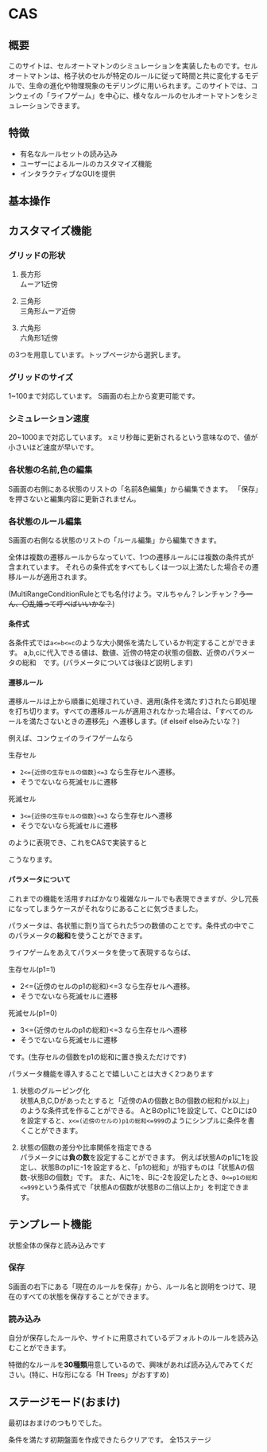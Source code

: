 # CAS

## 概要
このサイトは、セルオートマトンのシミュレーションを実装したものです。セルオートマトンは、格子状のセルが特定のルールに従って時間と共に変化するモデルで、生命の進化や物理現象のモデリングに用いられます。このサイトでは、コンウェイの「ライフゲーム」を中心に、様々なルールのセルオートマトンをシミュレーションできます。

## 特徴
- 有名なルールセットの読み込み
- ユーザーによるルールのカスタマイズ機能
- インタラクティブなGUIを提供


## 基本操作


## カスタマイズ機能

### グリッドの形状
1. 長方形  
ムーア1近傍

1. 三角形  
三角形ムーア近傍

1. 六角形  
六角形1近傍


の3つを用意しています。トップページから選択します。

### グリッドのサイズ
1~100まで対応しています。
S画面の右上から変更可能です。

### シミュレーション速度
20~1000まで対応しています。
xミリ秒毎に更新されるという意味なので、値が小さいほど速度が早いです。

### 各状態の名前,色の編集
S画面の右側にある状態のリストの「名前&色編集」から編集できます。
「保存」を押さないと編集内容に更新されません。

### 各状態のルール編集
S画面の右側なる状態のリストの「ルール編集」から編集できます。

全体は複数の遷移ルールからなっていて、1つの遷移ルールには複数の条件式が含まれています。
それらの条件式をすべてもしくは一つ以上満たした場合その遷移ルールが適用されます。

(MultiRangeConditionRuleとでも名付けよう。マルちゃん？レンチャン？~~うーん、〇乱婚って呼べばいいかな？~~)
#### 条件式
各条件式では`a<=b<=c`のような大小関係を満たしているか判定することができます。
a,b,cに代入できる値は、数値、近傍の特定の状態の個数、近傍のパラメータの総和　です。(パラメータについては後ほど説明します)

#### 遷移ルール
遷移ルールは上から順番に処理されていき、適用(条件を満たす)されたら即処理を打ち切ります。すべての遷移ルールが適用されなかった場合は、「すべてのルールを満たさないときの遷移先」へ遷移します。(if elseif elseみたいな？)

例えば、コンウェイのライフゲームなら

生存セル
- `2<={近傍の生存セルの個数}<=3` なら生存セルへ遷移。
- そうでないなら死滅セルに遷移

死滅セル
- `3<={近傍の生存セルの個数}<=3` なら生存セルへ遷移
- そうでないなら死滅セルに遷移

のように表現でき、これをCASで実装すると



こうなります。

#### パラメータについて
これまでの機能を活用すればかなり複雑なルールでも表現できますが、少し冗長になってしまうケースがそれなりにあることに気づきました。

パラメータは、各状態に割り当てられた5つの数値のことです。条件式の中でこのパラメータの**総和**を使うことができます。

ライフゲームをあえてパラメータを使って表現するならば、

生存セル(p1=1)
- 2<={近傍のセルのp1の総和}<=3 なら生存セルへ遷移。
- そうでないなら死滅セルに遷移

死滅セル(p1=0)
- 3<={近傍のセルのp1の総和}<=3 なら生存セルへ遷移
- そうでないなら死滅セルに遷移

です。(生存セルの個数をp1の総和に置き換えただけです)


パラメータ機能を導入することで嬉しいことは大きく2つあります

1. 状態のグルーピング化  
状態A,B,C,Dがあったとすると「近傍のAの個数とBの個数の総和がx以上」のような条件式を作ることができる。
AとBのp1に1を設定して、CとDには0を設定すると、`x<=(近傍のセルの)p1の総和<=999`のようにシンプルに条件を書くことができます。

2. 状態の個数の差分や比率関係を指定できる  
パラメータには**負の数**を設定することができます。
例えば状態Aのp1に1を設定し、状態Bのp1に-1を設定すると、「p1の総和」が指すものは「状態Aの個数-状態Bの個数」です。
また、Aに1を、Bに-2を設定したとき、`0<=p1の総和<=999`という条件式で「状態Aの個数が状態Bの二倍以上か」を判定できます。


## テンプレート機能
状態全体の保存と読み込みです

### 保存
S画面の右下にある「現在のルールを保存」から、ルール名と説明をつけて、現在のすべての状態を保存することができます。

### 読み込み
自分が保存したルールや、サイトに用意されているデフォルトのルールを読み込むことができます。

特徴的なルールを**30種類**用意しているので、興味があれば読み込んでみてください。(特に、Hな形になる「H Trees」がおすすめ)

## ステージモード(おまけ)
最初はおまけのつもりでした。

条件を満たす初期盤面を作成できたらクリアです。
全15ステージ
